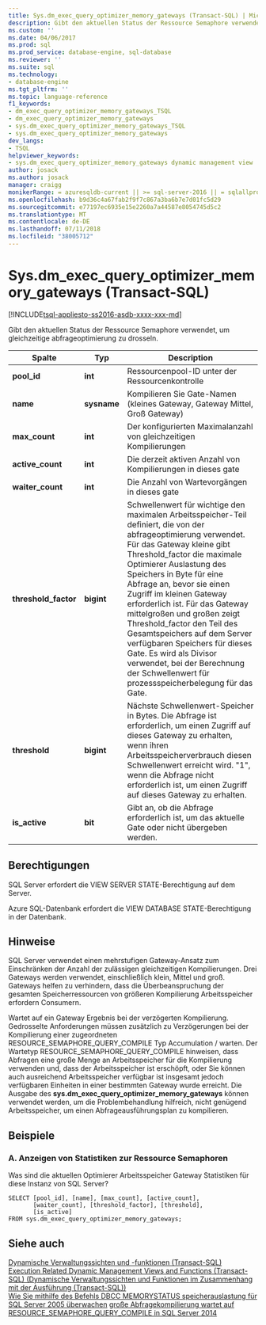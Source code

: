 ```yaml
---
title: Sys.dm_exec_query_optimizer_memory_gateways (Transact-SQL) | Microsoft-Dokumentation
description: Gibt den aktuellen Status der Ressource Semaphore verwendet, um gleichzeitige abfrageoptimierung einschränken
ms.custom: ''
ms.date: 04/06/2017
ms.prod: sql
ms.prod_service: database-engine, sql-database
ms.reviewer: ''
ms.suite: sql
ms.technology:
- database-engine
ms.tgt_pltfrm: ''
ms.topic: language-reference
f1_keywords:
- dm_exec_query_optimizer_memory_gateways_TSQL
- dm_exec_query_optimizer_memory_gateways
- sys.dm_exec_query_optimizer_memory_gateways_TSQL
- sys.dm_exec_query_optimizer_memory_gateways
dev_langs:
- TSQL
helpviewer_keywords:
- sys.dm_exec_query_optimizer_memory_gateways dynamic management view
author: josack
ms.author: josack
manager: craigg
monikerRange: = azuresqldb-current || >= sql-server-2016 || = sqlallproducts-allversions
ms.openlocfilehash: b9d36c4a67fab2f9f7c867a3ba6b7e7d01fc5d29
ms.sourcegitcommit: e77197ec6935e15e2260a7a44587e8054745d5c2
ms.translationtype: MT
ms.contentlocale: de-DE
ms.lasthandoff: 07/11/2018
ms.locfileid: "38005712"
---
```

# <a name="sysdmexecqueryoptimizermemorygateways-transact-sql"></a>Sys.dm_exec_query_optimizer_memory_gateways (Transact-SQL)
[!INCLUDE[tsql-appliesto-ss2016-asdb-xxxx-xxx-md](../../includes/tsql-appliesto-ss2016-asdb-xxxx-xxx-md.md)]

Gibt den aktuellen Status der Ressource Semaphore verwendet, um gleichzeitige abfrageoptimierung zu drosseln.

|Spalte|Typ|Description|  
|----------|---------------|-----------------|  
|**pool_id**|**int**|Ressourcenpool-ID unter der Ressourcenkontrolle|  
|**name**|**sysname**|Kompilieren Sie Gate-Namen (kleines Gateway, Gateway Mittel, Groß Gateway)|
|**max_count**|**int**|Der konfigurierten Maximalanzahl von gleichzeitigen Kompilierungen|
|**active_count**|**int**|Die derzeit aktiven Anzahl von Kompilierungen in dieses gate|
|**waiter_count**|**int**|Die Anzahl von Wartevorgängen in dieses gate|
|**threshold_factor**|**bigint**|Schwellenwert für wichtige den maximalen Arbeitsspeicher-Teil definiert, die von der abfrageoptimierung verwendet.  Für das Gateway kleine gibt Threshold_factor die maximale Optimierer Auslastung des Speichers in Byte für eine Abfrage an, bevor sie einen Zugriff im kleinen Gateway erforderlich ist.  Für das Gateway mittelgroßen und großen zeigt Threshold_factor den Teil des Gesamtspeichers auf dem Server verfügbaren Speichers für dieses Gate. Es wird als Divisor verwendet, bei der Berechnung der Schwellenwert für prozessspeicherbelegung für das Gate.|
|**threshold**|**bigint**|Nächste Schwellenwert-Speicher in Bytes.  Die Abfrage ist erforderlich, um einen Zugriff auf dieses Gateway zu erhalten, wenn ihren Arbeitsspeicherverbrauch diesen Schwellenwert erreicht wird.  "1", wenn die Abfrage nicht erforderlich ist, um einen Zugriff auf dieses Gateway zu erhalten.|
|**is_active**|**bit**|Gibt an, ob die Abfrage erforderlich ist, um das aktuelle Gate oder nicht übergeben werden.|


## <a name="permissions"></a>Berechtigungen  
SQL Server erfordert die VIEW SERVER STATE-Berechtigung auf dem Server.

Azure SQL-Datenbank erfordert die VIEW DATABASE STATE-Berechtigung in der Datenbank.


## <a name="remarks"></a>Hinweise  
SQL Server verwendet einen mehrstufigen Gateway-Ansatz zum Einschränken der Anzahl der zulässigen gleichzeitigen Kompilierungen.  Drei Gateways werden verwendet, einschließlich klein, Mittel und groß. Gateways helfen zu verhindern, dass die Überbeanspruchung der gesamten Speicherressourcen von größeren Kompilierung Arbeitsspeicher erfordern Consumern.

Wartet auf ein Gateway Ergebnis bei der verzögerten Kompilierung. Gedrosselte Anforderungen müssen zusätzlich zu Verzögerungen bei der Kompilierung einer zugeordneten RESOURCE_SEMAPHORE_QUERY_COMPILE Typ Accumulation / warten. Der Wartetyp RESOURCE_SEMAPHORE_QUERY_COMPILE hinweisen, dass Abfragen eine große Menge an Arbeitsspeicher für die Kompilierung verwenden und, dass der Arbeitsspeicher ist erschöpft, oder Sie können auch ausreichend Arbeitsspeicher verfügbar ist insgesamt jedoch verfügbaren Einheiten in einer bestimmten Gateway wurde erreicht. Die Ausgabe des **sys.dm_exec_query_optimizer_memory_gateways** können verwendet werden, um die Problembehandlung hilfreich, nicht genügend Arbeitsspeicher, um einen Abfrageausführungsplan zu kompilieren.  

## <a name="examples"></a>Beispiele  

### <a name="a-viewing-statistics-on-resource-semaphores"></a>A. Anzeigen von Statistiken zur Ressource Semaphoren  
Was sind die aktuellen Optimierer Arbeitsspeicher Gateway Statistiken für diese Instanz von SQL Server?

```  
SELECT [pool_id], [name], [max_count], [active_count],
       [waiter_count], [threshold_factor], [threshold],
       [is_active]
FROM sys.dm_exec_query_optimizer_memory_gateways;   

```  

## <a name="see-also"></a>Siehe auch  
 [Dynamische Verwaltungssichten und -funktionen &#40;Transact-SQL&#41;](./system-dynamic-management-views.md)   
 [Execution Related Dynamic Management Views and Functions &#40;Transact-SQL&#41; (Dynamische Verwaltungssichten und Funktionen im Zusammenhang mit der Ausführung (Transact-SQL))](./execution-related-dynamic-management-views-and-functions-transact-sql.md)  
[Wie Sie mithilfe des Befehls DBCC MEMORYSTATUS speicherauslastung für SQL Server 2005 überwachen](https://support.microsoft.com/help/907877/how-to-use-the-dbcc-memorystatus-command-to-monitor-memory-usage-on-sql-server-2005)
[große Abfragekompilierung wartet auf RESOURCE_SEMAPHORE_QUERY_COMPILE in SQL Server 2014](https://support.microsoft.com/help/3024815/large-query-compilation-waits-on-resource-semaphore-query-compile-in-sql-server-2014)
